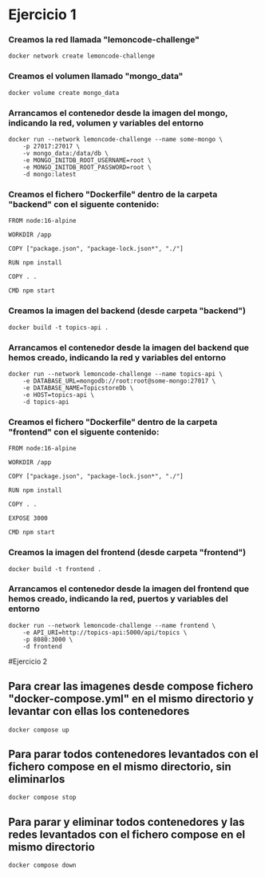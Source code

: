 # Ejercicio 1

### Creamos la red llamada "lemoncode-challenge"

```
docker network create lemoncode-challenge
```

### Creamos el volumen llamado "mongo_data"

```
docker volume create mongo_data
```

### Arrancamos el contenedor desde la imagen del mongo, indicando la red, volumen y variables del entorno

```
docker run --network lemoncode-challenge --name some-mongo \
    -p 27017:27017 \
    -v mongo_data:/data/db \
    -e MONGO_INITDB_ROOT_USERNAME=root \
    -e MONGO_INITDB_ROOT_PASSWORD=root \
    -d mongo:latest
```

### Creamos el fichero "Dockerfile" dentro de la carpeta "backend" con el siguente contenido:

```
FROM node:16-alpine

WORKDIR /app

COPY ["package.json", "package-lock.json*", "./"]

RUN npm install

COPY . .

CMD npm start
```

### Creamos la imagen del backend (desde carpeta "backend")

```
docker build -t topics-api .
```

### Arrancamos el contenedor desde la imagen del backend que hemos creado, indicando la red y variables del entorno

```
docker run --network lemoncode-challenge --name topics-api \
    -e DATABASE_URL=mongodb://root:root@some-mongo:27017 \
    -e DATABASE_NAME=TopicstoreDb \
    -e HOST=topics-api \
    -d topics-api
```

### Creamos el fichero "Dockerfile" dentro de la carpeta "frontend" con el siguente contenido:

```
FROM node:16-alpine

WORKDIR /app

COPY ["package.json", "package-lock.json*", "./"]

RUN npm install

COPY . .

EXPOSE 3000

CMD npm start
```

### Creamos la imagen del frontend (desde carpeta "frontend")

```
docker build -t frontend .
```

### Arrancamos el contenedor desde la imagen del frontend que hemos creado, indicando la red, puertos y variables del entorno

```
docker run --network lemoncode-challenge --name frontend \
    -e API_URI=http://topics-api:5000/api/topics \
    -p 8080:3000 \
    -d frontend
```

#Ejercicio 2

## Para crear las imagenes desde compose fichero "docker-compose.yml" en el mismo directorio y levantar con ellas los contenedores

```
docker compose up
```

## Para parar todos contenedores levantados con el fichero compose en el mismo directorio, sin eliminarlos

```
docker compose stop
```

## Para parar y eliminar todos contenedores y las redes levantados con el fichero compose en el mismo directorio

```
docker compose down
```
